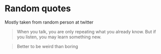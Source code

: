 # Random quotes

Mostly taken from random person at twitter

> When you talk, you are only repeating what you already know. But if you listen, you may learn something new.  

> Better to be weird than boring  

